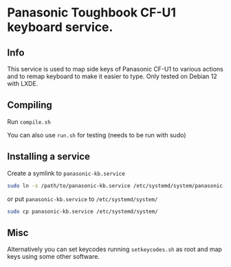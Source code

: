 # Panasonic Toughbook CF-U1 keyboard service.

## Info

This service is used to map side keys of Panasonic CF-U1 to various actions and to remap keyboard to make it easier to type. Only tested on Debian 12 with LXDE.

## Compiling

Run `compile.sh`

You can also use `run.sh` for testing (needs to be run with sudo)

## Installing a service

Create a symlink to `panasonic-kb.service`

```sh
sudo ln -s /path/to/panasonic-kb.service /etc/systemd/system/panasonic-kb.service
```

or put `panasonic-kb.service` to `/etc/systemd/system/`

```sh
sudo cp panasonic-kb.service /etc/systemd/system/
```

## Misc

Alternatively you can set keycodes running `setkeycodes.sh` as root and map keys using some other software.
